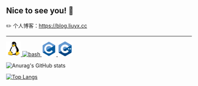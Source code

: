## Nice to see you! 🥳

✏️ 个人博客：<a href="https://blog.liuyx.cc">https://blog.liuyx.cc</a>

---

<a href="https://www.linux.org/" target="_blank"> <img src="https://raw.githubusercontent.com/devicons/devicon/master/icons/linux/linux-original.svg" alt="linux" width="40" height="40"/> </a> 
<a href="https://www.gnu.org/software/bash/" target="_blank"> <img src="https://www.vectorlogo.zone/logos/gnu_bash/gnu_bash-icon.svg" alt="bash" width="40" height="40"/> </a> 
<a href="https://www.cprogramming.com/" target="_blank"> <img src="https://raw.githubusercontent.com/devicons/devicon/master/icons/c/c-original.svg" alt="c" width="40" height="40"/> </a> <a href="https://www.w3schools.com/cpp/" target="_blank"> <img src="https://raw.githubusercontent.com/devicons/devicon/master/icons/cplusplus/cplusplus-original.svg" alt="cplusplus" width="40" height="40"/> </a> 

![Anurag's GitHub stats](https://github-readme-stats.vercel.app/api?username=liuyxcc&show_icons=true)

[![Top Langs](https://github-readme-stats.vercel.app/api/top-langs/?username=liuyxcc)](https://github.com/anuraghazra/github-readme-stats)
  
